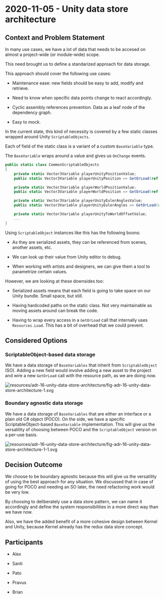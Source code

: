 # 2020-11-05 - Unity data store architecture

## Context and Problem Statement

In many use cases, we have a lot of data that needs to be accesed on almost a project-wide (or module-wide) scope.

This need brought us to define a standarized approach for data storage. 

This approach should cover the following use cases:

* Maintenance ease: new fields should be easy to add, modify and retrieve.

* Need to know when specific data points change to react accordingly.

* Cyclic assembly references prevention. Data as a leaf node of the dependency graph.

* Easy to mock.

In the current state, this kind of necessity is covered by a few static classes wrapped around Unity `ScriptableObjects`.

Each of field of the static class is a variant of a custom `BaseVariable` type. 

The `BaseVariable` wraps around a value and gives us `OnChange` events.
```csharp
public static class CommonScriptableObjects
{
    private static Vector3Variable playerUnityPositionValue;
    public static Vector3Variable playerUnityPosition => GetOrLoad(ref playerUnityPositionValue, "ScriptableObjects/PlayerUnityPosition");

    private static Vector3Variable playerWorldPositionValue;
    public static Vector3Variable playerWorldPosition => GetOrLoad(ref playerWorldPositionValue, "ScriptableObjects/PlayerWorldPosition");

    private static Vector3Variable playerUnityEulerAnglesValue;
    public static Vector3Variable playerUnityEulerAngles => GetOrLoad(ref playerUnityEulerAnglesValue, "ScriptableObjects/PlayerUnityEulerAngles");

    private static Vector3Variable playerUnityToWorldOffsetValue;
    ...
}
```

Using `ScriptableObject` instances like this has the following boons:

- As they are serialized assets, they can be referenced from scenes, another assets, etc.

- We can look up their value from Unity editor to debug.

- When working with artists and designers, we can give them a tool to parametrize certain values.

However, we are looking at these downsides too:

- Serialized assets means that each field is going to take space on our Unity bundle. Small space, but still.

- Having hardcoded paths on the static class. Not very maintainable as moving assets around can break the code.

- Having to wrap every access in a `GetOrLoad` call that internally uses `Resources.Load`. This has a bit of overhead that we could prevent.

## Considered Options

### ScriptableObject-based data storage

We have a data storage of `BaseVariables` that inherit from `ScriptableObject` (SO). Adding a new field would involve adding a new asset to the project and wire a new `GetOrLoad` call with the resource path, as we are doing now.

<!--
```dot
# Find examples at https://graphviz.org/gallery/
digraph G {
Systems-&gt;Data
Data-&gt;Assets
}
```
-->
![resources/adr-16-unity-data-store-architecture/fig-adr-16-unity-data-store-architecture-1.svg](resources/adr-16-unity-data-store-architecture/fig-adr-16-unity-data-store-architecture-1.svg)

### Boundary agnostic data storage

We have a data storage of `BaseVariables` that are either an interface or a plain old C# object (POCO). On the side, we have a specific ScriptableObject-based `BaseVariable` implementation. This will give us the versatility of choosing between POCO and the `ScriptableObject` version on a per-use basis. 

<!--
```dot
# Find examples at https://graphviz.org/gallery/
digraph G {


Systems-&gt;Data
Data-&gt;Assets
Data-&gt;Data_State

Data_State [label="POCO BaseVariable"]
Assets [label="SO BaseVariable"]
}
```
-->
![resources/adr-16-unity-data-store-architecture/fig-adr-16-unity-data-store-architecture-1-1.svg](resources/adr-16-unity-data-store-architecture/fig-adr-16-unity-data-store-architecture-1-1.svg)

## Decision Outcome

We choose to be boundary agnostic because this will give us the versatility of using the best approach for any situation. We discussed that in case of going for POCO and needing an SO later, the need refactoring work would be very low.

By choosing to deliberately use a data store pattern, we can name it accordingly and define the system responsibilities in a more direct way than we have now.

Also, we have the added benefit of a more cohesive design between Kernel and Unity, because Kernel already has the redux data store concept. 

## Participants

- Alex

- Santi

- Pato

- Pravus

- Brian
